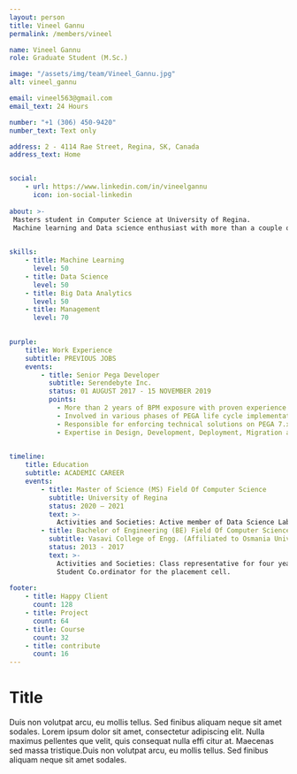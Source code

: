 ```yaml
---
layout: person
title: Vineel Gannu
permalink: /members/vineel

name: Vineel Gannu
role: Graduate Student (M.Sc.)

image: "/assets/img/team/Vineel_Gannu.jpg"
alt: vineel_gannu

email: vineel563@gmail.com
email_text: 24 Hours

number: "+1 (306) 450-9420"
number_text: Text only

address: 2 - 4114 Rae Street, Regina, SK, Canada
address_text: Home


social:
    - url: https://www.linkedin.com/in/vineelgannu
      icon: ion-social-linkedin
      
about: >-
 Masters student in Computer Science at University of Regina.
 Machine learning and Data science enthusiast with more than a couple of years of IT experience and capable of designing and developing software applications by supporting a positive work environment that fosters team performance. 
 

skills:
    - title: Machine Learning
      level: 50
    - title: Data Science
      level: 50
    - title: Big Data Analytics
      level: 50
    - title: Management
      level: 70
      

purple:
    title: Work Experience
    subtitle: PREVIOUS JOBS
    events:
        - title: Senior Pega Developer
          subtitle: Serendebyte Inc.
          status: 01 AUGUST 2017 - 15 NOVEMBER 2019
          points:
            - More than 2 years of BPM exposure with proven experience in analysis, design, development and implementation of Business Process Management applications.
            - Involved in various phases of PEGA life cycle implementation.
            - Responsible for enforcing technical solutions on PEGA 7.x.
            - Expertise in Design, Development, Deployment, Migration and Integration of PegaRULES Process Commander (PRPC).
        

timeline:
    title: Education
    subtitle: ACADEMIC CAREER
    events:
        - title: Master of Science (MS) Field Of Computer Science
          subtitle: University of Regina
          status: 2020 – 2021
          text: >- 
            Activities and Societies: Active member of Data Science Laboratory
        - title: Bachelor of Engineering (BE) Field Of Computer Science
          subtitle: Vasavi College of Engg. (Affiliated to Osmania University)
          status: 2013 - 2017
          text: >-
            Activities and Societies: Class representative for four years, 
            Student Co.ordinator for the placement cell.
            
footer:
    - title: Happy Client
      count: 128
    - title: Project
      count: 64
    - title: Course
      count: 32
    - title: contribute
      count: 16
---
```


# Title
Duis non volutpat arcu, eu mollis tellus. Sed finibus aliquam neque sit amet sodales. 
Lorem ipsum dolor sit amet, consectetur adipiscing elit. Nulla maximus pellentes que velit, 
quis consequat nulla effi citur at. Maecenas sed massa tristique.Duis non volutpat arcu, 
eu mollis tellus. Sed finibus aliquam neque sit amet sodales.
